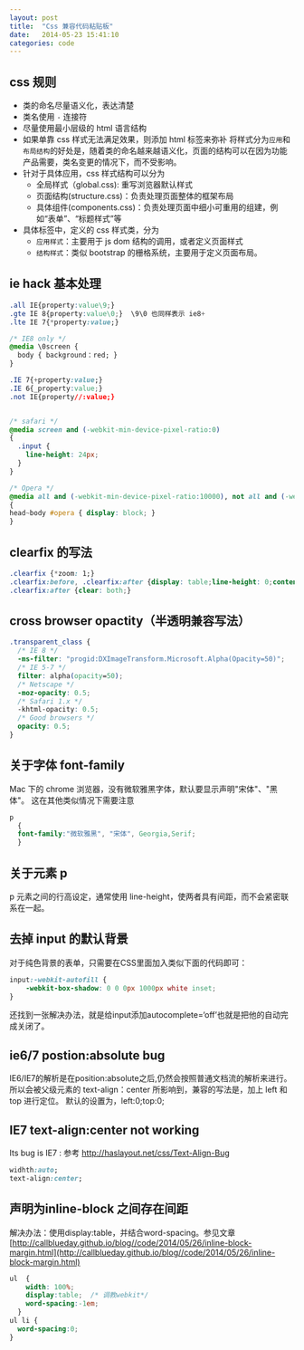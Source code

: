 ```yaml
---
layout: post
title:  "Css 兼容代码粘贴板"
date:   2014-05-23 15:41:10
categories: code
---
```


css 规则
-----------------
- 类的命名尽量语义化，表达清楚
- 类名使用 `-` 连接符
- 尽量使用最小层级的 html 语言结构
- 如果单靠 css 样式无法满足效果，则添加 html 标签来弥补
将样式分为`应用`和`布局结构`的好处是，随着类的命名越来越语义化，页面的结构可以在因为功能产品需要，类名变更的情况下，而不受影响。
- 针对于具体应用，css 样式结构可以分为
  - 全局样式（global.css): 重写浏览器默认样式
  - 页面结构(structure.css)：负责处理页面整体的框架布局
  - 具体组件(components.css)：负责处理页面中细小可重用的组建，例如“表单”、“标题样式”等
- 具体标签中，定义的 css 样式类，分为
  - `应用样式`：主要用于 js dom 结构的调用，或者定义页面样式
  - `结构样式`：类似 bootstrap 的栅格系统，主要用于定义页面布局。


ie hack 基本处理
-----------------
```css
.all IE{property:value\9;}
.gte IE 8{property:value\0;}  \9\0 也同样表示 ie8+
.lte IE 7{*property:value;}

/* IE8 only */
@media \0screen {
  body { background：red; }
}

.IE 7{+property:value;}
.IE 6{_property:value;}
.not IE{property//:value;}


/* safari */
@media screen and (-webkit-min-device-pixel-ratio:0)
{
  .input { 
    line-height: 24px;
  }
}

/* Opera */
@media all and (-webkit-min-device-pixel-ratio:10000), not all and (-webkit-min-device-pixel-ratio:0)
{
head~body #opera { display: block; }
}
```

clearfix 的写法
----------------
```css
.clearfix {*zoom: 1;}
.clearfix:before, .clearfix:after {display: table;line-height: 0;content: "";}
.clearfix:after {clear: both;}
```

cross browser opactity（半透明兼容写法）
---------------------------------------
```css
.transparent_class {
  /* IE 8 */
  -ms-filter: "progid:DXImageTransform.Microsoft.Alpha(Opacity=50)";
  /* IE 5-7 */
  filter: alpha(opacity=50);
  /* Netscape */
  -moz-opacity: 0.5;
  /* Safari 1.x */
  -khtml-opacity: 0.5;
  /* Good browsers */
  opacity: 0.5;
}
```

关于字体 font-family
--------------------
Mac 下的 chrome 浏览器，没有微软雅黑字体，默认要显示声明"宋体"、"黑体"。
这在其他类似情况下需要注意

```css
p
  {
  font-family:"微软雅黑", "宋体", Georgia,Serif;
  }
```


关于元素 p
------------
p 元素之间的行高设定，通常使用 line-height，使两者具有间距，而不会紧密联系在一起。


去掉 input 的默认背景
----------------------
对于纯色背景的表单，只需要在CSS里面加入类似下面的代码即可：

```css
input:-webkit-autofill {
    -webkit-box-shadow: 0 0 0px 1000px white inset;
}
```

还找到一张解决办法，就是给input添加autocomplete=‘off’也就是把他的自动完成关闭了。


ie6/7 postion:absolute bug
---------------------------
IE6/IE7的解析是在position:absolute之后,仍然会按照普通文档流的解析来进行。
所以会被父级元素的 text-align：center 所影响到，兼容的写法是，加上 left 和 top 进行定位。
默认的设置为，left:0;top:0;


IE7 text-align:center not working
--------------------------
Its bug is IE7 : 参考 http://haslayout.net/css/Text-Align-Bug

```css
widhth:auto;
text-align:center;
```

声明为inline-block 之间存在间距
--------------------------------------
解决办法：使用display:table，并结合word-spacing。参见文章 [http://callblueday.github.io/blog//code/2014/05/26/inline-block-margin.html](http://callblueday.github.io/blog//code/2014/05/26/inline-block-margin.html)

```css
ul  {
    width: 100%;
    display:table;  /* 调教webkit*/
    word-spacing:-1em;
  }
ul li {
  word-spacing:0;
}
```

